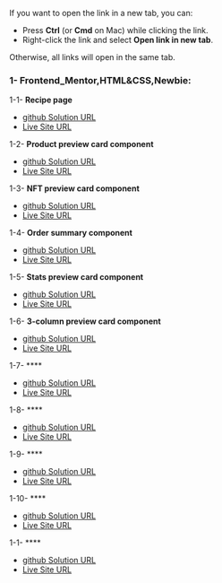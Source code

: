 If you want to open the link in a new tab, you can:
- Press **Ctrl** (or **Cmd** on Mac) while clicking the link.
- Right-click the link and select **Open link in new tab**.

Otherwise, all links will open in the same tab.


### 1- Frontend_Mentor,HTML&CSS,Newbie:
1-1- **Recipe page**
- <a href="https://github.com/olahasan/HTML_AND_CSS_Frontend-Mentor_NEWBIE-Recipe-page" target="_blank">github Solution URL</a>
- <a href="https://olahasan.github.io/HTML_AND_CSS_Frontend-Mentor_NEWBIE-Recipe-page/" target="_blank">Live Site URL</a>

1-2- **Product preview card component**
- <a href="https://github.com/olahasan/HTML_AND_CSS_Frontend-Mentor_NEWBIE-Product-preview-card-component" target="_blank">github Solution URL</a>
- <a href="https://olahasan.github.io/HTML_AND_CSS_Frontend-Mentor_NEWBIE-Product-preview-card-component/" target="_blank">Live Site URL</a>

1-3- **NFT preview card component**
- <a href="https://github.com/olahasan/HTML_AND_CSS_Frontend-Mentor-very-easy-NFT-preview-card-component" target="_blank">github Solution URL</a>
- <a href="https://olahasan.github.io/HTML_AND_CSS_Frontend-Mentor-very-easy-NFT-preview-card-component/" target="_blank">Live Site URL</a>

1-4- **Order summary component**
- <a href="https://github.com/olahasan/HTML_AND_CSS_Frontend-Mentor-very-easy-Order-summary-card" target="_blank">github Solution URL</a>
- <a href="https://olahasan.github.io/HTML_AND_CSS_Frontend-Mentor-very-easy-Order-summary-card/" target="_blank">Live Site URL</a>

1-5- **Stats preview card component**
- <a href="https://github.com/olahasan/HTML_AND_CSS_Frontend-Mentor-very-easy-Stats-preview-card-component" target="_blank">github Solution URL</a>
- <a href="https://olahasan.github.io/HTML_AND_CSS_Frontend-Mentor-very-easy-Stats-preview-card-component/" target="_blank">Live Site URL</a>

1-6- **3-column preview card component**
- <a href="https://github.com/olahasan/HTML_AND_CSS_Frontend-Mentor-very-easy-3-column-preview-card-component" target="_blank">github Solution URL</a>
- <a href="https://olahasan.github.io/HTML_AND_CSS_Frontend-Mentor-very-easy-3-column-preview-card-component/" target="_blank">Live Site URL</a>

1-7- ****
- <a href="" target="_blank">github Solution URL</a>
- <a href="" target="_blank">Live Site URL</a>

1-8- ****
- <a href="" target="_blank">github Solution URL</a>
- <a href="" target="_blank">Live Site URL</a>

1-9- ****
- <a href="" target="_blank">github Solution URL</a>
- <a href="" target="_blank">Live Site URL</a>

1-10- ****
- <a href="" target="_blank">github Solution URL</a>
- <a href="" target="_blank">Live Site URL</a>


1-1- ****
- <a href="" target="_blank">github Solution URL</a>
- <a href="" target="_blank">Live Site URL</a>





